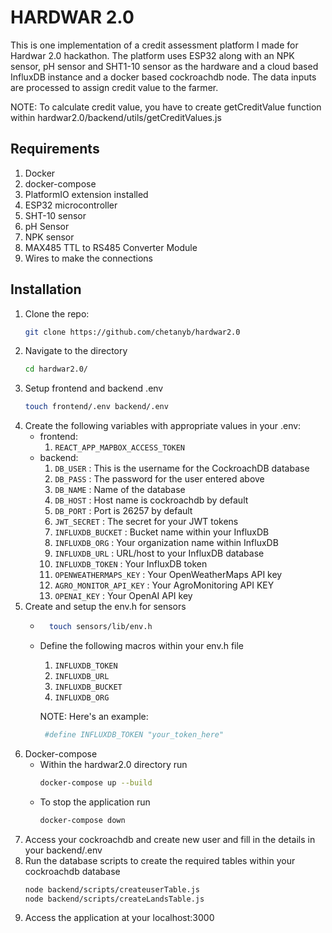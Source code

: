 # HARDWAR 2.0

This is one implementation of a credit assessment platform I made for Hardwar 2.0 hackathon. The platform uses ESP32 along with an NPK sensor, pH sensor and SHT1-10 sensor as the hardware and a cloud based InfluxDB instance and a docker based cockroachdb node. The data inputs are processed to assign credit value to the farmer.

NOTE: To calculate credit value, you have to create getCreditValue function within hardwar2.0/backend/utils/getCreditValues.js

## Requirements

   1. Docker
   2. docker-compose
   3. PlatformIO extension installed
   4. ESP32 microcontroller
   5. SHT-10 sensor
   6. pH Sensor
   7. NPK sensor
   8. MAX485 TTL to RS485 Converter Module
   9. Wires to make the connections

## Installation

1. Clone the repo:
   ```bash
   git clone https://github.com/chetanyb/hardwar2.0 
2. Navigate to the directory
   ```bash
   cd hardwar2.0/
   ```
3. Setup frontend and backend .env
   ```bash
   touch frontend/.env backend/.env
   ```
4. Create the following variables with appropriate values in your .env:
   - frontend:
      1. ` REACT_APP_MAPBOX_ACCESS_TOKEN  `
   - backend:
      1. ` DB_USER ` : This is the username for the CockroachDB database
      2. ` DB_PASS ` : The password for the user entered above
      3. ` DB_NAME ` : Name of the database
      4. ` DB_HOST ` : Host name is cockroachdb by default
      5. ` DB_PORT ` : Port is 26257 by default
      6. ` JWT_SECRET ` : The secret for your JWT tokens
      7. ` INFLUXDB_BUCKET ` : Bucket name within your InfluxDB
      8. ` INFLUXDB_ORG ` : Your organization name within InfluxDB
      9. ` INFLUXDB_URL ` : URL/host to your InfluxDB database
      10. ` INFLUXDB_TOKEN ` : Your InfluxDB token
      11. ` OPENWEATHERMAPS_KEY ` : Your OpenWeatherMaps API key
      12. ` AGRO_MONITOR_API_KEY ` : Your AgroMonitoring API KEY
      13. ` OPENAI_KEY ` : Your OpenAI API key
5. Create and setup the env.h for sensors
   - ```bash
       touch sensors/lib/env.h
       ```
   - Define the following macros within your env.h file
      1. ` INFLUXDB_TOKEN `
      2. ` INFLUXDB_URL `
      3. ` INFLUXDB_BUCKET `
      4. ` INFLUXDB_ORG `

      NOTE: Here's an example:
      ```bash
       #define INFLUXDB_TOKEN "your_token_here"
       ```
6. Docker-compose
   - Within the hardwar2.0 directory run
      ```bash
      docker-compose up --build
      ```
   - To stop the application run
      ```bash
      docker-compose down
      ```
7. Access your cockroachdb and create new user and fill in the details in your backend/.env
8. Run the database scripts to create the required tables within your cockroachdb database
   ```bash
   node backend/scripts/createuserTable.js
   node backend/scripts/createLandsTable.js
   ```
7. Access the application at your localhost:3000